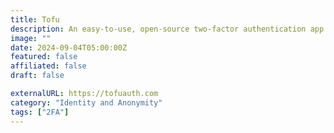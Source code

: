 ```yaml
---
title: Tofu
description: An easy-to-use, open-source two-factor authentication app designed specifically for iOS.
image: ""
date: 2024-09-04T05:00:00Z
featured: false
affiliated: false
draft: false

externalURL: https://tofuauth.com
category: "Identity and Anonymity"
tags: ["2FA"]
---
```

